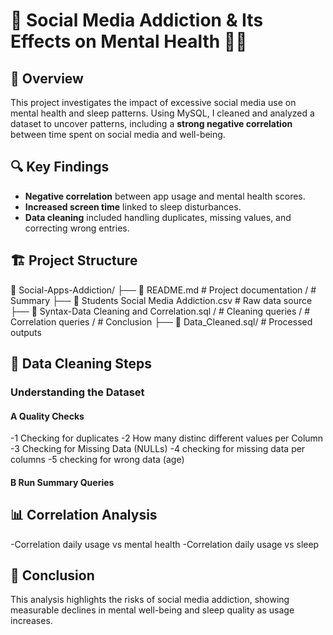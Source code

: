 # 📱 Social Media Addiction & Its Effects on Mental Health 😵‍💫

## 📌 Overview
This project investigates the impact of excessive social media use on mental health and sleep patterns. Using MySQL, I cleaned and analyzed a dataset to uncover patterns, including a **strong negative correlation** between time spent on social media and well-being.

## 🔍 Key Findings
- **Negative correlation** between app usage and mental health scores.
- **Increased screen time** linked to sleep disturbances.
- **Data cleaning** included handling duplicates, missing values, and correcting wrong entries.

## 🏗️ Project Structure
📂 Social-Apps-Addiction/ 
├── 📄 README.md  # Project documentation / # Summary
├── 📄 Students Social Media Addiction.csv  # Raw data source 
├── 📄 Syntax-Data Cleaning and Correlation.sql / # Cleaning queries / # Correlation queries / # Conclusion
├── 📄 Data_Cleaned.sql/ # Processed outputs

## 🧹 Data Cleaning Steps

### Understanding the Dataset 
#### A Quality Checks  
-1 Checking for duplicates
-2 How many distinc different values per Column
-3 Checking for Missing Data (NULLs)
-4 checking for missing data per columns
-5 checking for wrong data (age)

####  B Run Summary Queries 

## 📊 Correlation Analysis

-Correlation daily usage vs mental health 
-Correlation daily usage vs sleep

## 📝 Conclusion
This analysis highlights the risks of social media addiction, showing measurable declines in mental well-being and sleep quality as usage increases.
